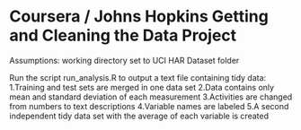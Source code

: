 # Coursera / Johns Hopkins Getting and Cleaning the Data Project
Assumptions: working directory set to UCI HAR Dataset folder

Run the script run_analysis.R to output a text file containing tidy data:
1.Training and test sets are merged in one data set
2.Data contains only mean and standard deviation of each measurement
3.Activities are changed from numbers to text descriptions
4.Variable names are labeled
5.A second independent tidy data set with the average of each variable is created
